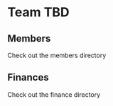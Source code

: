 # Team TBD

## Members

Check out the members directory

## Finances

Check out the finance directory
